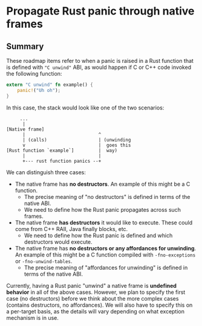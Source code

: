 # Propagate Rust panic through native frames

## Summary

These roadmap items refer to when a panic is raised in a Rust function
that is defined with `"C unwind"` ABI, as would happen if C or C++
code invoked the following function:

```rust
extern "C unwind" fn example() {
    panic!("Uh oh");
}
```

In this case, the stack would look like one of the two scenarios:

```
     ...
      |
[Native frame]
      |                           ^
      | (calls)                   | (unwinding
      v                           |  goes this
[Rust function `example`]         |  way)
      |                           |
      +--- rust function panics --+
```

We can distinguish three cases:

* The native frame has **no destructors**. An example of this might be a C function.
    * The precise meaning of "no destructors" is defined in terms of the native ABI.
    * We need to define how the Rust panic propagates across such frames.
* The native frame **has destructors** it would like to execute. These could come from C++
  RAII, Java finally blocks, etc.
    * We need to define how the Rust panic is defined and which destructors would execute.
* The native frame has **no destructors or any affordances for
  unwinding**. An example of this might be a C function compiled with
  `-fno-exceptions` or `-fno-unwind-tables`.
    * The precise meaning of "affordances for unwinding" is defined in terms of the native ABI.

Currently, having a Rust panic "unwind" a native frame is **undefined
behavior** in all of the above cases. However, we plan to specify the
first case (no destructors) before we think about the more complex
cases (contains destructors, no affordances). We will also have to
specify this on a per-target basis, as the details will vary depending
on what exception mechanism is in use.

